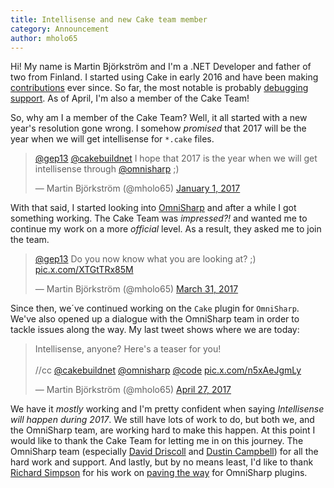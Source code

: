```yaml
---
title: Intellisense and new Cake team member
category: Announcement
author: mholo65
---
```


Hi! My name is Martin Björkström and I'm a .NET Developer and father of two from Finland.  I started using Cake in early 2016 and have been making [contributions](https://github.com/cake-build/cake/commits?author=mholo65) ever since. So far, the most notable is probably [debugging support](https://github.com/cake-build/cake/pull/858).  As of April, I'm also a member of the Cake Team!

So, why am I a member of the Cake Team?  Well, it all started with a new year's resolution gone wrong.  I somehow _promised_ that 2017 will be the year when we will get intellisense for `*.cake` files.

<blockquote class="twitter-tweet" data-lang="en"><p lang="en" dir="ltr"><a href="https://x.com/gep13">@gep13</a> <a href="https://x.com/cakebuildnet">@cakebuildnet</a> I hope that 2017 is the year when we will get intellisense through <a href="https://x.com/omnisharp">@omnisharp</a> ;)</p>&mdash; Martin Björkström (@mholo65) <a href="https://x.com/mholo65/status/815617341568512000">January 1, 2017</a></blockquote>

With that said, I started looking into [OmniSharp](http://www.omnisharp.net/) and after a while I got something working.  The Cake Team was _impressed?!_ and wanted me to continue my work on a more _official_ level.  As a result, they asked me to join the team.

<blockquote class="twitter-tweet" data-lang="en"><p lang="en" dir="ltr"><a href="https://x.com/gep13">@gep13</a> Do you now know what you are looking at? ;) <a href="https://t.co/XTGtTRx85M">pic.x.com/XTGtTRx85M</a></p>&mdash; Martin Björkström (@mholo65) <a href="https://x.com/mholo65/status/847916254740570119">March 31, 2017</a></blockquote>

Since then, we´ve continued working on the `Cake` plugin for `OmniSharp`.  We've also opened up a dialogue with the OmniSharp team in order to tackle issues along the way.  My last tweet shows where we are today:

<blockquote class="twitter-tweet" data-lang="en"><p lang="en" dir="ltr">Intellisense, anyone? Here&#39;s a teaser for you!<br><br>//cc <a href="https://x.com/cakebuildnet">@cakebuildnet</a> <a href="https://x.com/omnisharp">@omnisharp</a> <a href="https://x.com/code">@code</a> <a href="https://t.co/n5xAeJgmLy">pic.x.com/n5xAeJgmLy</a></p>&mdash; Martin Björkström (@mholo65) <a href="https://x.com/mholo65/status/857731193554554881">April 27, 2017</a></blockquote>

We have it _mostly_ working and I'm pretty confident when saying _Intellisense will happen during 2017_.  We still have lots of work to do, but both we, and the OmniSharp team, are working hard to make this happen.  At this point I would like to thank the Cake Team for letting me in on this journey.  The OmniSharp team (especially [David Driscoll](https://github.com/david-driscoll) and [Dustin Campbell](https://github.com/DustinCampbell)) for all the hard work and support.  And lastly, but by no means least, I'd like to thank [Richard Simpson](https://github.com/RichiCoder1) for his work on [paving the way](https://github.com/OmniSharp/omnisharp-roslyn/issues/208) for OmniSharp plugins.

<script async src="https://platform.x.com/widgets.js" charset="utf-8"></script>